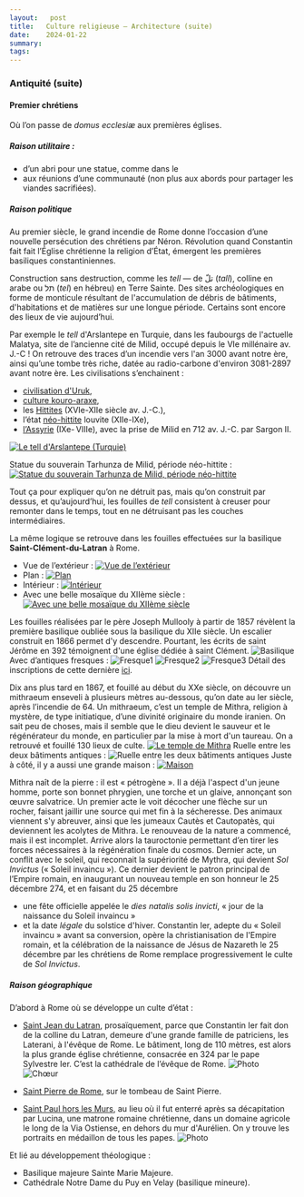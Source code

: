 ```yaml
---
layout:   post
title:   Culture religieuse — Architecture (suite)
date:    2024-01-22
summary:  
tags: 
---
```


### Antiquité (suite)
#### Premier chrétiens

Où l’on passe de *domus ecclesiæ* aux premières églises.

##### Raison utilitaire :
- d’un abri pour une statue, comme dans le 
- aux réunions d’une communauté (non plus aux abords pour partager les viandes sacrifiées).

##### Raison politique
Au premier siècle, le grand incendie de Rome donne l’occasion d’une nouvelle persécution des chrétiens par Néron. Révolution quand Constantin fait fait l’Église chrétienne la religion d’État, émergent les premières basiliques constantiniennes.

Construction sans destruction, comme les *tell* — de تلّ (*tall*), colline en arabe ou תל (*tel*) en hébreu) en Terre Sainte. Des sites archéologiques en forme de monticule résultant de l'accumulation de débris de bâtiments, d'habitations et de matières sur une longue période. Certains sont encore des lieux de vie aujourd’hui.

Par exemple le *tell* d'Arslantepe en Turquie, dans les faubourgs de l'actuelle Malatya, site de l’ancienne cité de Milid, occupé depuis le VIe millénaire av. J.-C ! On retrouve des traces d’un incendie vers l'an 3000 avant notre ère, ainsi qu’une tombe très riche, datée au radio-carbone d'environ 3081-2897 avant notre ère. Les civilisations s’enchainent : 
- [civilisation d'Uruk](https://www.wikiwand.com/fr/Période_d'Uruk), 
- [culture kouro-araxe](https://www.wikiwand.com/fr/Culture_kouro-araxe), 
- les [Hittites](https://www.wikiwand.com/fr/Suppiluliuma_Ier) (XVIe-XIIe siècle av. J.-C.), 
- l’état [néo-hittite](https://www.wikiwand.com/fr/Royaumes_néo-hittites) louvite (XIIe-IXe), 
- [l’Assyrie](https://www.wikiwand.com/fr/Assyrie) (IXe- VIIIe), avec la prise de Milid en 712 av. J.-C. par Sargon II.

[![Le tell d'Arslantepe (Turquie)](https://img-4.linternaute.com/8i2rfzTcxI-VMMODV4ekdCc7pgY=/1240x/smart/640db98d3e4c4f6da07836b5d33207dc/ccmcms-linternaute/26694450.jpg)](https://img-4.linternaute.com/8i2rfzTcxI-VMMODV4ekdCc7pgY=/1240x/smart/640db98d3e4c4f6da07836b5d33207dc/ccmcms-linternaute/26694450.jpg)

Statue du souverain Tarhunza de Milid, période néo-hittite :
[![Statue du souverain Tarhunza de Milid, période néo-hittite](http://i.hurimg.com/i/hdn/75/0x0/5c9237940f2544251472c271.jpg)](http://i.hurimg.com/i/hdn/75/0x0/5c9237940f2544251472c271.jpg)

Tout ça pour expliquer qu’on ne détruit pas, mais qu’on construit par dessus, et qu’aujourd’hui, les fouilles de *tell* consistent à creuser pour remonter dans le temps, tout en ne détruisant pas les couches intermédiaires.

La même logique se retrouve dans les fouilles effectuées sur la basilique **Saint-Clément-du-Latran** à Rome.

- Vue de l’extérieur :
[![Vue de l’extérieur](https://upload.wikimedia.org/wikipedia/commons/thumb/c/cb/Basilica_di_San_Clemente_al_Laterano_-_esterno.jpg/1302px-Basilica_di_San_Clemente_al_Laterano_-_esterno.jpg)](https://upload.wikimedia.org/wikipedia/commons/thumb/c/cb/Basilica_di_San_Clemente_al_Laterano_-_esterno.jpg)
- Plan :
[![Plan](https://upload.wikimedia.org/wikipedia/commons/thumb/c/cb/San_Clemente_Roma_Pianta_attuale.jpg/868px-San_Clemente_Roma_Pianta_attuale.jpg)](https://upload.wikimedia.org/wikipedia/commons/thumb/c/cb/San_Clemente_Roma_Pianta_attuale.jpg/868px-San_Clemente_Roma_Pianta_attuale.jpg)
- Intérieur :
[![Intérieur](https://upload.wikimedia.org/wikipedia/commons/thumb/b/b6/Basilica_di_San_Clemente_al_Laterano_-_interno.jpg/1920px-Basilica_di_San_Clemente_al_Laterano_-_interno.jpg)](https://upload.wikimedia.org/wikipedia/commons/thumb/b/b6/Basilica_di_San_Clemente_al_Laterano_-_interno.jpg/1920px-Basilica_di_San_Clemente_al_Laterano_-_interno.jpg)
- Avec une belle mosaïque du XIIème siècle :
[![Avec une belle mosaïque du XIIème siècle](https://upload.wikimedia.org/wikipedia/commons/thumb/d/db/San_Clemente_apse.jpg/1909px-San_Clemente_apse.jpg)](https://upload.wikimedia.org/wikipedia/commons/thumb/d/db/San_Clemente_apse.jpg/1909px-San_Clemente_apse.jpg)

Les fouilles réalisées par le père Joseph Mullooly à partir de 1857 révèlent la première basilique oubliée sous la basilique du XIIe siècle. Un escalier construit en 1866 permet d'y descendre. Pourtant, les écrits de saint Jérôme en 392 témoignent d'une église dédiée à saint Clément.
![Basilique](/images/Basilique.jpeg)
Avec d’antiques fresques :
![Fresque1](/images/Fresque1.jpeg)
![Fresque2](/images/Fresque2.jpeg)
![Fresque3](/images/Fresque3.jpeg)
Détail des inscriptions de cette dernière [ici](http://eurotales.eu/traccia/p-es-roma-chiostro-di-san-lorenzo-fuori-le-mura-iscrizioni-in-latino-volgare/).

Dix ans plus tard en 1867, et fouillé au début du XXe siècle, on découvre un mithraeum enseveli à plusieurs mètres au-dessous, qu’on date au Ier siècle, après l’incendie de 64. Un mithraeum, c’est un temple de Mithra, religion à mystère, de type initiatique, d’une divinité originaire du monde iranien. On sait peu de choses, mais il semble que le dieu devient le sauveur et le régénérateur du monde, en particulier par la mise à mort d'un taureau. On a retrouvé et fouillé 130 lieux de culte.
[![Le temple de Mithra](https://upload.wikimedia.org/wikipedia/commons/thumb/c/c6/Mithraeum_San_Clemente_Rom.JPG/1920px-Mithraeum_San_Clemente_Rom.JPG)](https://upload.wikimedia.org/wikipedia/commons/thumb/c/c6/Mithraeum_San_Clemente_Rom.JPG/1920px-Mithraeum_San_Clemente_Rom.JPG)
Ruelle entre les deux bâtiments antiques :
![Ruelle entre les deux bâtiments antiques](/images/Ruelle.jpeg)
Juste à côté, il y a aussi une grande maison :
[![Maison](https://upload.wikimedia.org/wikipedia/commons/thumb/e/e4/Haus_des_TF_Clemens_Rom.JPG/1920px-Haus_des_TF_Clemens_Rom.JPG)](https://upload.wikimedia.org/wikipedia/commons/thumb/e/e4/Haus_des_TF_Clemens_Rom.JPG/1920px-Haus_des_TF_Clemens_Rom.JPG)

Mithra naît de la pierre : il est « pétrogène ». Il a déjà l'aspect d'un jeune homme, porte son bonnet phrygien, une torche et un glaive, annonçant son œuvre salvatrice. Un premier acte le voit décocher une flèche sur un rocher, faisant jaillir une source qui met fin à la sécheresse. Des animaux viennent s'y abreuver, ainsi que les jumeaux Cautès et Cautopatès, qui deviennent les acolytes de Mithra. Le renouveau de la nature a commencé, mais il est incomplet. Arrive alors la tauroctonie permettant d’en tirer les forces nécessaires à la régénération finale du cosmos. Dernier acte, un conflit avec le soleil, qui reconnait la supériorité de Mythra, qui devient *Sol Invictus* (« Soleil invaincu »).
Ce dernier devient le patron principal de l’Empire romain, en inaugurant un nouveau temple en son honneur le 25 décembre 274, et en faisant du 25 décembre 
- une fête officielle appelée le *dies natalis solis invicti*, « jour de la naissance du Soleil invaincu »
- et la date *légale* du solstice d'hiver.
Constantin Ier, adepte du « Soleil invaincu » avant sa conversion, opère la christianisation de l'Empire romain, et la célébration de la naissance de Jésus de Nazareth le 25 décembre par les chrétiens de Rome remplace progressivement le culte de *Sol Invictus*.

##### Raison géographique 
D’abord à Rome où se développe un culte d’état : 
- [Saint Jean du Latran](https://www.wikiwand.com/fr/Basilique_Saint-Jean-de-Latran), prosaïquement, parce que Constantin Ier fait don de la colline du Latran, demeure d'une grande famille de patriciens, les Laterani, à l'évêque de Rome. Le bâtiment, long de 110 mètres, est alors la plus grande église chrétienne, consacrée en 324 par le pape Sylvestre Ier. C’est la cathédrale de l’évêque de Rome.
![Photo](https://www.romevaticancard.com/wp-content/uploads/2018/11/SAN_GIOVANNI_IMG_3763.jpg)
![Chœur](https://www.ulysses.travel/wp-content/uploads/2021/04/Basilique-Saint-Jean-de-Latran-abside.jpg)

- [Saint Pierre de Rome](https://www.wikiwand.com/fr/Basilique%20Saint-Pierre), sur le tombeau de Saint Pierre.
- [Saint Paul hors les Murs](https://www.wikiwand.com/fr/Basilique%20Saint-Paul-hors-les-Murs), au lieu où il fut enterré après sa décapitation par Lucina, une matrone romaine chrétienne, dans un domaine agricole le long de la Via Ostiense, en dehors du mur d'Aurélien. On y trouve les portraits en médaillon de tous les papes.
![Photo](https://img1.advisor.travel/1200x630px-Basilica_of_Saint_Paul_Outside_the_Walls_33.jpg)

Et lié au développement théologique :
- Basilique majeure Sainte Marie Majeure.
- Cathédrale Notre Dame du Puy en Velay (basilique mineure).

